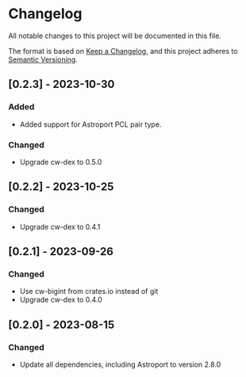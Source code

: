 # Changelog

All notable changes to this project will be documented in this file.

The format is based on [Keep a Changelog](https://keepachangelog.com/en/1.0.0/),
and this project adheres to [Semantic Versioning](https://semver.org/spec/v2.0.0.html).

## [0.2.3] - 2023-10-30

### Added

- Added support for Astroport PCL pair type.

### Changed

- Upgrade cw-dex to 0.5.0

## [0.2.2] - 2023-10-25

### Changed

- Upgrade cw-dex to 0.4.1

## [0.2.1] - 2023-09-26

### Changed

- Use cw-bigint from crates.io instead of git
- Upgrade cw-dex to 0.4.0

## [0.2.0] - 2023-08-15

### Changed

- Update all dependencies, including Astroport to version 2.8.0
